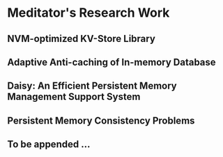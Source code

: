 # Meditator's Research Work

## NVM-optimized KV-Store Library

## Adaptive Anti-caching of In-memory Database

## Daisy: An Efficient Persistent Memory Management Support System

## Persistent Memory Consistency Problems

## To be appended ...
